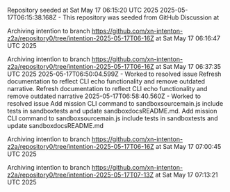 Repository seeded at Sat May 17 06:15:20 UTC 2025
 2025-05-17T06:15:38.168Z - This repository was seeded from GitHub Discussion  at 

Archiving intentïon to branch https://github.com/xn-intenton-z2a/repository0/tree/intention-2025-05-17T06-16Z at Sat May 17 06:16:47 UTC 2025

Archiving intentïon to branch https://github.com/xn-intenton-z2a/repository0/tree/intention-2025-05-17T06-16Z at Sat May 17 06:37:35 UTC 2025
2025-05-17T06:50:04.599Z - Worked to resolved issue Refresh documentation to reflect CLI echo functionality and remove outdated narrative. Refresh documentation to reflect CLI echo functionality and remove outdated narrative
2025-05-17T06:58:40.560Z - Worked to resolved issue Add mission CLI command to sandboxsourcemain.js include tests in sandboxtests and update sandboxdocsREADME.md. Add mission CLI command to sandboxsourcemain.js include tests in sandboxtests and update sandboxdocsREADME.md

Archiving intentïon to branch https://github.com/xn-intenton-z2a/repository0/tree/intention-2025-05-17T06-16Z at Sat May 17 07:00:45 UTC 2025

Archiving intentïon to branch https://github.com/xn-intenton-z2a/repository0/tree/intention-2025-05-17T07-13Z at Sat May 17 07:13:21 UTC 2025
